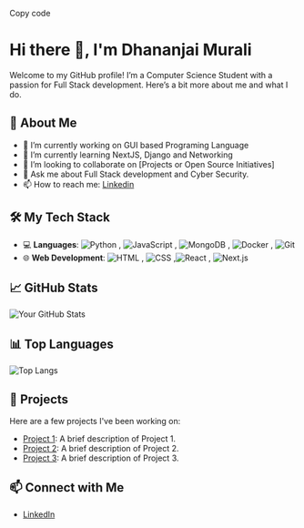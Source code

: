 
Copy code
# Hi there 👋, I'm Dhananjai Murali

Welcome to my GitHub profile! I’m a Computer Science Student with a passion for Full Stack development. Here’s a bit more about me and what I do.

## 🚀 About Me
- 🔭 I’m currently working on GUI based Programing Language
- 🌱 I’m currently learning NextJS, Django and Networking
- 👯 I’m looking to collaborate on [Projects or Open Source Initiatives]
- 💬 Ask me about Full Stack development and Cyber Security.
- 📫 How to reach me: [Linkedin](https://www.linkedin.com/in/dhananjai-murali/)

## 🛠️ My Tech Stack
- 💻 **Languages**: ![Python](https://img.shields.io/badge/Python-3776AB?style=for-the-badge&logo=python&logoColor=white) , ![JavaScript](https://img.shields.io/badge/JavaScript-323330?style=for-the-badge&logo=javascript) , ![MongoDB](https://img.shields.io/badge/MongoDB-47A248?style=for-the-badge&logo=mongodb&logoColor=white) , ![Docker](https://img.shields.io/badge/Docker-2496ED?style=for-the-badge&logo=docker&logoColor=white) , ![Git](https://img.shields.io/badge/Git-F05032?style=for-the-badge&logo=git&logoColor=white)
- 🌐 **Web Development**: ![HTML](https://img.shields.io/badge/HTML5-E34F26?style=for-the-badge&logo=html5&logoColor=white) , ![CSS](https://img.shields.io/badge/CSS3-1572B6?style=for-the-badge&logo=css3&logoColor=white) ,![React](https://img.shields.io/badge/React-20232A?style=for-the-badge&logo=react&logoColor=61DAFB) , ![Next.js](https://img.shields.io/badge/Next.js-000000?style=for-the-badge&logo=next.js&logoColor=white)

## 📈 GitHub Stats
![Your GitHub Stats](https://github-readme-stats.vercel.app/api?username=Dhananjai2003&show_icons=true&theme=radical)

## 📊 Top Languages
![Top Langs](https://github-readme-stats.vercel.app/api/top-langs/?username=Dhananjai2003&layout=compact&theme=radical)

## 🌟 Projects
Here are a few projects I've been working on:

- [Project 1](https://github.com/yourusername/project1): A brief description of Project 1.
- [Project 2](https://github.com/yourusername/project2): A brief description of Project 2.
- [Project 3](https://github.com/yourusername/project3): A brief description of Project 3.

## 📫 Connect with Me
- [LinkedIn]([https://www.linkedin.com/in/yourprofile](https://www.linkedin.com/in/dhananjai-murali/))
